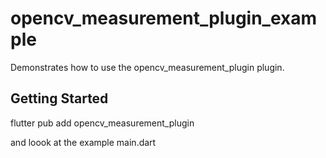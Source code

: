 # opencv_measurement_plugin_example

Demonstrates how to use the opencv_measurement_plugin plugin.

## Getting Started

flutter pub add opencv_measurement_plugin

and loook at the example main.dart
